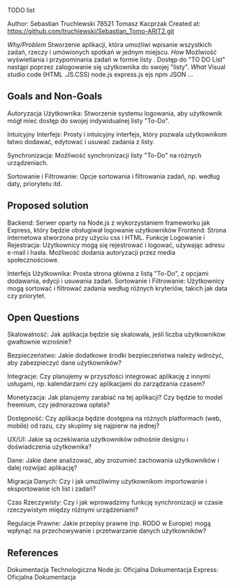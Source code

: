 TODO list

Author: Sebastian Truchlewski 78521  Tomasz Kacprzak
Created at: https://github.com/truchlewski/Sebastian_Tomo-ARIT2.git



*Why/Problem*
Stworzenie aplikacji, która umożliwi wpisanie wszystkich zadań, rzeczy i umówionych spotkań w jednym miejscu.
*How*
Możlwiość wyświetlania  i przypominania zadań w formie listy . Dostęp do "TO DO List" nastąpi poprzez zalogowanie się użytkownika do swojej "listy".
*What*
Visual studio code (HTML .JS.CSS)
node.js
express.js
ejs
npm
JSON
...

## Goals and Non-Goals
Autoryzacja Użytkownika: Stworzenie systemu logowania, aby użytkownik mógł mieć dostęp do swojej indywidualnej listy "To-Do".

Intuicyjny Interfejs: Prosty i intuicyjny interfejs, który pozwala użytkownikom łatwo dodawać, edytować i usuwać zadania z listy.

Synchronizacja: Możliwość synchronizacji listy "To-Do" na różnych urządzeniach.

Sortowanie i Filtrowanie: Opcje sortowania i filtrowania zadań, np. według daty, priorytetu itd.

## Proposed solution
Backend: Serwer oparty na Node.js z wykorzystaniem frameworku jak Express, który będzie obsługiwał logowanie użytkowników
Frontend: Strona internetowa stworzona przy użyciu css i HTML.
Funkcje
Logowanie i Rejestracja: Użytkownicy mogą się rejestrować i logować, używając adresu e-mail i hasła. Możliwość dodania autoryzacji przez media społecznościowe.

Interfejs Użytkownika: Prosta strona główna z listą "To-Do", z opcjami dodawania, edycji i usuwania zadań.
Sortowanie i Filtrowanie: Użytkownicy mogą sortować i filtrować zadania według różnych kryteriów, takich jak data czy priorytet.





## Open Questions
Skalowalność: Jak aplikacja będzie się skalowała, jeśli liczba użytkowników gwałtownie wzrośnie?

Bezpieczeństwo: Jakie dodatkowe środki bezpieczeństwa należy wdrożyć, aby zabezpieczyć dane użytkowników?

Integracje: Czy planujemy w przyszłości integrować aplikację z innymi usługami, np. kalendarzami czy aplikacjami do zarządzania czasem?

Monetyzacja: Jak planujemy zarabiać na tej aplikacji? Czy będzie to model freemium, czy jednorazowa opłata?

Dostępność: Czy aplikacja będzie dostępna na różnych platformach (web, mobile) od razu, czy skupimy się najpierw na jednej?

UX/UI: Jakie są oczekiwania użytkowników odnośnie designu i doświadczenia użytkownika?

Dane: Jakie dane analizować, aby zrozumieć zachowania użytkowników i dalej rozwijać aplikację?

Migracja Danych: Czy i jak umożliwimy użytkownikom importowanie i eksportowanie ich list i zadań?

Czas Rzeczywisty: Czy i jak wprowadzimy funkcję synchronizacji w czasie rzeczywistym między różnymi urządzeniami?

Regulacje Prawne: Jakie przepisy prawne (np. RODO w Europie) mogą wpłynąć na przechowywanie i przetwarzanie danych użytkowników?


## References
Dokumentacja Technologiczna
Node.js: Oficjalna Dokumentacja
Express: Oficjalna Dokumentacja

